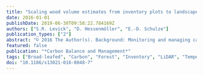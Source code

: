 ```yaml
---
title: "Scaling wood volume estimates from inventory plots to landscapes with airborne LiDAR in temperate deciduous forest"
date: 2016-01-01
publishDate: 2019-06-30T09:58:22.784169Z
authors: ["S.R. Levick", "D. Hessenmöller", "E.-D. Schulze"]
publication_types: ["2"]
abstract: "© 2016 The Author(s). Background: Monitoring and managing carbon stocks in forested ecosystems requires accurate and repeatable quantification of the spatial distribution of wood volume at landscape to regional scales. Grid-based forest inventory networks have provided valuable records of forest structure and dynamics at individual plot scales, but in isolation they may not represent the carbon dynamics of heterogeneous landscapes encompassing diverse land-management strategies and site conditions. Airborne LiDAR has greatly enhanced forest structural characterisation and, in conjunction with field-based inventories, it provides avenues for monitoring carbon over broader spatial scales. Here we aim to enhance the integration of airborne LiDAR surveying with field-based inventories by exploring the effect of inventory plot size and number on the relationship between field-estimated and LiDAR-predicted wood volume in deciduous broad-leafed forest in central Germany. Results: Estimation of wood volume from airborne LiDAR was most robust (R2= 0.92, RMSE = 50.57 m3ha-1̃14.13 Mg C ha-1) when trained and tested with 1 ha experimental plot data (n = 50). Predictions based on a more extensive (n = 1100) plot network with considerably smaller (0.05 ha) plots were inferior (R2= 0.68, RMSE = 101.01 ̃28.09 Mg C ha-1). Differences between the 1 and 0.05 ha volume models from LiDAR were negligible however at the scale of individual land-management units. Sample size permutation tests showed that increasing the number of inventory plots above 350 for the 0.05 ha plots returned no improvement in R2and RMSE variability of the LiDAR-predicted wood volume model. Conclusions: Our results from this study confirm the utility of LiDAR for estimating wood volume in deciduous broad-leafed forest, but highlight the challenges associated with field plot size and number in establishing robust relationships between airborne LiDAR and field derived wood volume. We are moving into a forest management era where field-inventory and airborne LiDAR are inextricably linked, and we encourage field inventory campaigns to strive for increased plot size and give greater attention to precise stem geolocation for better integration with remote sensing strategies."
featured: false
publication: "*Carbon Balance and Management*"
tags: ["Broad-leafed", "Carbon", "Forest", "Inventory", "LiDAR", "Temperate", "Wood volume"]
doi: "10.1186/s13021-016-0048-7"
---
```


